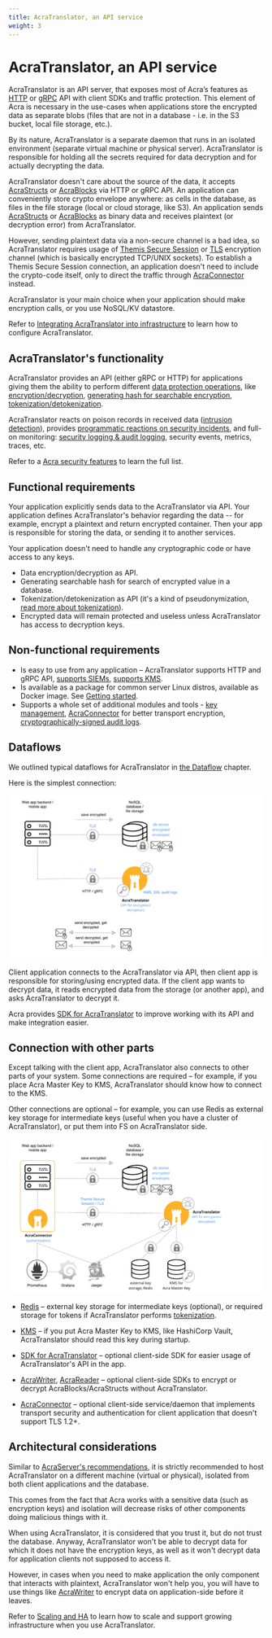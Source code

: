 ```yaml
---
title: AcraTranslator, an API service
weight: 3
---
```


# AcraTranslator, an API service

AcraTranslator is an API server, that exposes most of Acra’s features as 
[HTTP](/acra/guides/integrating-acra-translator-into-new-infrastructure/http_api/) or
[gRPC](/acra/guides/integrating-acra-translator-into-new-infrastructure/grpc_api/) API with client SDKs and traffic 
protection. This element of Acra is necessary in the use-cases when applications store the encrypted data as separate blobs (files
that are not in a database - i.e. in the S3 bucket, local file storage, etc.).

By its nature, AcraTranslator is a separate daemon that runs in an isolated environment (separate virtual machine or
physical server). AcraTranslator is responsible for holding all the secrets required for data decryption and for
actually decrypting the data.

AcraTranslator doesn't care about the source of the data, it accepts
[AcraStructs](/acra/acra-in-depth/data-structures/acrastruct/) or [AcraBlocks](/acra/acra-in-depth/data-structures/acrablock/) 
via HTTP or gRPC API. An application can conveniently store crypto envelope anywhere: as
cells in the database, as files in the file storage (local or cloud storage, like S3).
An application sends [AcraStructs](/acra/acra-in-depth/data-structures/acrastruct/) or [AcraBlocks](/acra/acra-in-depth/data-structures/acrablock/) 
as binary data and receives plaintext (or decryption error) from AcraTranslator.

However, sending plaintext data via a non-secure channel is a bad idea, so AcraTranslator requires usage of
[Themis Secure Session](/themis/crypto-theory/cryptosystems/secure-session/) or [TLS](/acra/configuring-maintaining/general-configuration/acra-translator/#tls) 
encryption channel (which is basically encrypted TCP/UNIX sockets).
To establish a Themis Secure Session connection, an application doesn't need to include the crypto-code itself, only to
direct the traffic through [AcraConnector](/acra/configuring-maintaining/general-configuration/acra-connector/) instead.

AcraTranslator is your main choice when your application should make encryption calls, or you use NoSQL/KV datastore.

Refer to [Integrating AcraTranslator into infrastructure](/acra/guides/integrating-acra-translator-into-new-infrastructure/) to learn how to configure AcraTranslator.


## AcraTranslator's functionality

AcraTranslator provides an API (either gRPC or HTTP) for applications giving them the ability to perform different [data protection operations](/acra/acra-in-depth/security-features/), like [encryption/decryption](/acra/security-controls/encryption), [generating hash for searchable encryption](/acra/security-controls/searchable-encryption/), [tokenization/detokenization](/acra/security-controls/tokenization/). 

AcraTranslator reacts on poison records in received data ([intrusion detection](/acra/security-controls/intrusion-detection/)), provides [programmatic reactions on security incidents](/acra/security-controls/security-logging-and-events/programmatic-reactions/), and full-on monitoring: [security logging & audit logging](/acra/security-controls/security-logging-and-events/), security events, metrics, traces, etc.

Refer to a [Acra security features](/acra/acra-in-depth/security-features/) to learn the full list.


## Functional requirements

Your application explicitly sends data to the AcraTranslator via API. Your application defines AcraTranslator's behavior regarding the data -- for example, encrypt a plaintext and return encrypted container. Then your app is responsible for storing the data, or sending it to another services.

Your application doesn't need to handle any cryptographic code or have access to any keys.

* Data encryption/decryption as API.
* Generating searchable hash for search of encrypted value in a database.
* Tokenization/detokenization as API (it's a kind of pseudonymization, [read more about tokenization](/acra/security-controls/tokenization/)).
* Encrypted data will remain protected and useless unless AcraTranslator has access to decryption keys.


## Non-functional requirements

* Is easy to use from any application – AcraTranslator supports HTTP and gRPC API, [supports SIEMs](/acra/security-controls/security-logging-and-events/siem-soc-integration/), [supports KMS](/acra/configuring-maintaining/key-storing/kms-integration/).
* Is available as a package for common server Linux distros, available as Docker image. See [Getting started](/acra/getting-started/).
* Supports a whole set of additional modules and tools - [key management](/acra/security-controls/key-management/), [AcraConnector](/acra/security-controls/transport-security/acra-connector) for better transport encryption, [cryptographically-signed audit logs](/acra/security-controls/security-logging-and-events/audit-logging/).


## Dataflows

We outlined typical dataflows for AcraTranslator in [the Dataflow](/acra/acra-in-depth/data-flow/#simplest-version-with-api-service) chapter.

Here is the simplest connection:

![](/files/acra/app-at-app-db.png)


Client application connects to the AcraTranslator via API, then client app is responsible for storing/using encrypted data. If the client app wants to decrypt data, it reads encrypted data from the storage (or another app), and asks AcraTranslator to decrypt it.

Acra provides [SDK for AcraTranslator](/acra/acra-in-depth/architecture/sdks/acratranslator-sdk/) to improve working with its API and make integration easier.


## Connection with other parts

Except talking with the client app, AcraTranslator also connects to other parts of your system. Some connections are required – for example, if you place Acra Master Key to KMS, AcraTranslator should know how to connect to the KMS.

Other connections are optional – for example, you can use Redis as external key storage for intermediate keys (useful when you have a cluster of AcraTranslator), or put them into FS on AcraTranslator side.

![](/files/acra/at-and-all-their-friends.png)


* [Redis](/acra/acra-in-depth/architecture/key-storage-and-kms/key-storage/) – external key storage for intermediate keys (optional), or required storage for tokens if AcraTranslator performs [tokenization](/acra/security-controls/tokenization/).

* [KMS](/acra/acra-in-depth/architecture/key-storage-and-kms/kms/) – if you put Acra Master Key to KMS, like HashiCorp Vault, AcraTranslator should read this key during startup.

* [SDK for AcraTranslator](/acra/acra-in-depth/architecture/sdks/acratranslator-sdk/) – optional client-side SDK for easier usage of AcraTranslator's API in the app.

* [AcraWriter](/acra/acra-in-depth/architecture/sdks/acrawriter/), [AcraReader](/acra/acra-in-depth/architecture/sdks/acrareader/) – optional client-side SDKs to encrypt or decrypt AcraBlocks/AcraStructs without AcraTranslator.

* [AcraConnector](/acra/security-controls/transport-security/acra-connector) – optional client-side service/daemon that implements transport security and authentication for client application that doesn't support TLS 1.2+.


## Architectural considerations

Similar to [AcraServer's recommendations](/acra/acra-in-depth/architecture/acraserver/#what-are-architectural-considerations), it is strictly recommended to host AcraTranslator on a different machine (virtual or physical),
isolated from both client applications and the database.

This comes from the fact that Acra works with a sensitive data (such as encryption keys) and isolation
will decrease risks of other components doing malicious things with it.

When using AcraTranslator, it is considered that you trust it, but do not trust the database.
Anyway, AcraTranslator won't be able to decrypt data for which it does not have the encryption keys,
as well as it won't decrypt data for application clients not supposed to access it.

However, in cases when you need to make application the only component that interacts with plaintext,
AcraTranslator won't help you, you will have to use things like [AcraWriter](/acra/acra-in-depth/architecture/sdks/acrawriter/) to encrypt data on application-side before it leaves.

Refer to [Scaling and HA](/acra/acra-in-depth/scaling-and-high-availability/) to learn how to scale and support growing infrastructure when you use AcraTranslator.
